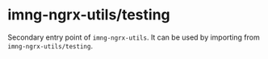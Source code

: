 # imng-ngrx-utils/testing

Secondary entry point of `imng-ngrx-utils`. It can be used by importing from `imng-ngrx-utils/testing`.
